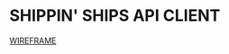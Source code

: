 # SHIPPIN' SHIPS API CLIENT
[WIREFRAME](https://jamboard.google.com/d/1bSJQvIycWTZ4TAS7kUs5DTAYC706UF2G0k_IoP7Kzs8/edit?usp=sharing)
